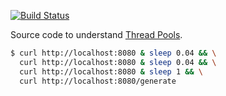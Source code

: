 [![Build Status](https://travis-ci.org/seblm/djspiewak-thread-pools.svg?branch=master)](https://travis-ci.org/seblm/djspiewak-thread-pools)

Source code to understand [Thread Pools](https://gist.github.com/djspiewak/46b543800958cf61af6efa8e072bfd5c).

```bash
$ curl http://localhost:8080 & sleep 0.04 && \
  curl http://localhost:8080 & sleep 0.04 && \
  curl http://localhost:8080 & sleep 1 && \
  curl http://localhost:8080/generate
```
